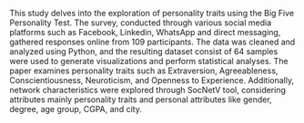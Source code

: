 This study delves into the exploration of personality traits using the Big Five
Personality Test. The survey, conducted through various social media platforms such as
Facebook, Linkedin, WhatsApp and direct messaging, gathered responses online from
109 participants. The data was cleaned and analyzed using Python, and the resulting
dataset consist of 64 samples were used to generate visualizations and perform
statistical analyses. The paper examines personality traits such as Extraversion,
Agreeableness, Conscientiousness, Neuroticism, and Openness to Experience.
Additionally, network characteristics were explored through SocNetV tool, considering
attributes mainly personality traits and personal attributes like gender, degree, age
group, CGPA, and city.
